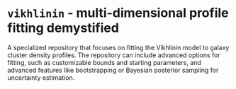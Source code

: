 # `vikhlinin` - multi-dimensional profile fitting demystified

A specialized repository that focuses on fitting the Vikhlinin model to galaxy cluster density profiles. The repository can include advanced options for fitting, such as customizable bounds and starting parameters, and advanced features like bootstrapping or Bayesian posterior sampling for uncertainty estimation.

